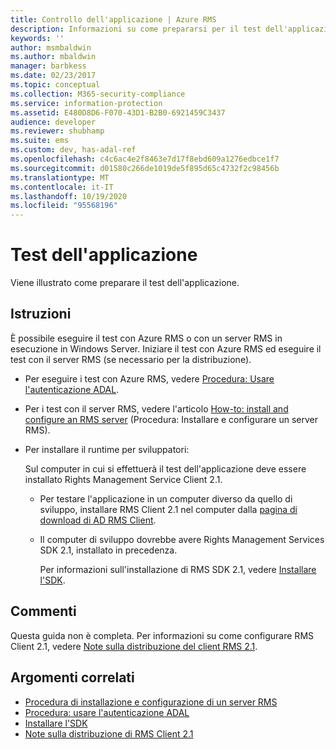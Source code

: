 ```yaml
---
title: Controllo dell'applicazione | Azure RMS
description: Informazioni su come prepararsi per il test dell'applicazione con Azure RMS o un server RMS in esecuzione su Windows Server.
keywords: ''
author: msmbaldwin
ms.author: mbaldwin
manager: barbkess
ms.date: 02/23/2017
ms.topic: conceptual
ms.collection: M365-security-compliance
ms.service: information-protection
ms.assetid: E480D8D6-F070-43D1-B2B0-6921459C3437
audience: developer
ms.reviewer: shubhamp
ms.suite: ems
ms.custom: dev, has-adal-ref
ms.openlocfilehash: c4c6ac4e2f8463e7d17f8ebd609a1276edbce1f7
ms.sourcegitcommit: d01580c266de1019de5f895d65c4732f2c98456b
ms.translationtype: MT
ms.contentlocale: it-IT
ms.lasthandoff: 10/19/2020
ms.locfileid: "95568196"
---
```

# <a name="testing-your-application"></a>Test dell'applicazione

Viene illustrato come preparare il test dell'applicazione.

## <a name="instructions"></a>Istruzioni

È possibile eseguire il test con Azure RMS o con un server RMS in esecuzione in Windows Server.  Iniziare il test con Azure RMS ed eseguire il test con il server RMS (se necessario per la distribuzione).

- Per eseguire i test con Azure RMS, vedere [Procedura: Usare l'autenticazione ADAL](how-to-use-adal-authentication.md).
- Per i test con il server RMS, vedere l'articolo [How-to: install and configure an RMS server](how-to-install-and-configure-an-rms-server.md) (Procedura: Installare e configurare un server RMS).
- Per installare il runtime per sviluppatori:

   Sul computer in cui si effettuerà il test dell'applicazione deve essere installato Rights Management Service Client 2.1.
  - Per testare l'applicazione in un computer diverso da quello di sviluppo, installare RMS Client 2.1 nel computer dalla [pagina di download di AD RMS Client](https://www.microsoft.com/download/details.aspx?id=38396).
  - Il computer di sviluppo dovrebbe avere Rights Management Services SDK 2.1, installato in precedenza.

    Per informazioni sull'installazione di RMS SDK 2.1, vedere [Installare l'SDK](install-the-rms-sdk.md).

## <a name="remarks"></a>Commenti

Questa guida non è completa. Per informazioni su come configurare RMS Client 2.1, vedere [Note sulla distribuzione del client RMS 2.1](../rms-client/client-deployment-notes.md).

## <a name="related-topics"></a>Argomenti correlati

* [Procedura di installazione e configurazione di un server RMS](how-to-install-and-configure-an-rms-server.md)
* [Procedura: usare l'autenticazione ADAL](how-to-use-adal-authentication.md)
* [Installare l'SDK](install-the-rms-sdk.md)
* [Note sulla distribuzione di RMS Client 2.1](../rms-client/client-deployment-notes.md)